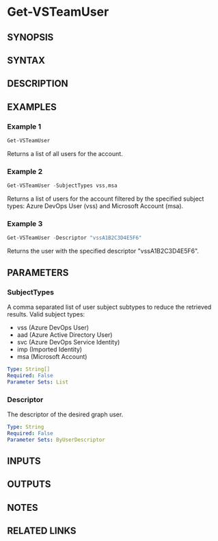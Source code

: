 <!-- #include "./common/header.md" -->

# Get-VSTeamUser

## SYNOPSIS

<!-- #include "./synopsis/Get-VSTeamUser.md" -->

## SYNTAX

## DESCRIPTION

<!-- #include "./synopsis/Get-VSTeamUser.md" -->

## EXAMPLES

### Example 1
```powershell
Get-VSTeamUser
```

Returns a list of all users for the account.

### Example 2
```powershell
Get-VSTeamUser -SubjectTypes vss,msa
```

Returns a list of users for the account filtered by the specified subject types: Azure DevOps User (vss) and Microsoft Account (msa).

### Example 3
```powershell
Get-VSTeamUser -Descriptor "vssA1B2C3D4E5F6"
```

Returns the user with the specified descriptor "vssA1B2C3D4E5F6".

## PARAMETERS

### SubjectTypes

A comma separated list of user subject subtypes to reduce the retrieved results.
Valid subject types:

- vss (Azure DevOps User)
- aad (Azure Active Directory User)
- svc (Azure DevOps Service Identity)
- imp (Imported Identity)
- msa (Microsoft Account)

```yaml
Type: String[]
Required: False
Parameter Sets: List
```

### Descriptor

The descriptor of the desired graph user.

```yaml
Type: String
Required: False
Parameter Sets: ByUserDescriptor
```

## INPUTS

## OUTPUTS

## NOTES

<!-- #include "./common/prerequisites.md" -->

## RELATED LINKS
